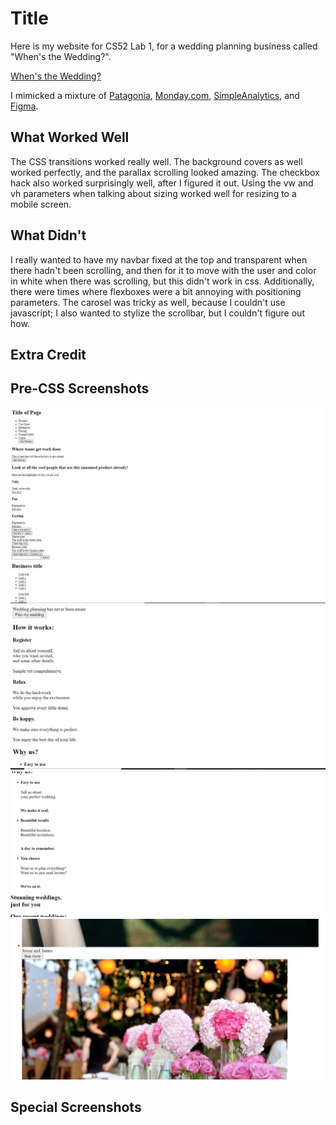 # Title

Here is my website for CS52 Lab 1, for a wedding planning business called "When's the Wedding?".

[When's the Wedding?](https://dartmouth-cs52-20x.github.io/lab1-landingpage-jordantsanz/)

I mimicked a mixture of [Patagonia](https://www.patagonia.com/home/), [Monday.com](https://monday.com/), [SimpleAnalytics](https://simpleanalytics.com/), and [Figma](https://www.figma.com/). 

## What Worked Well
The CSS transitions worked really well. The background covers as well worked perfectly, and the parallax scrolling looked amazing. The checkbox hack also worked surprisingly well, after I figured it out. Using the vw and vh parameters when talking about sizing worked well for resizing to a mobile screen.

## What Didn't
I really wanted to have my navbar fixed at the top and transparent when there hadn't been scrolling, and then for it to move with the user and color in white when there was scrolling, but this didn't work in css. Additionally, there were times where flexboxes were a bit annoying with positioning parameters. The carosel was tricky as well, because I couldn't use javascript; I also wanted to stylize the scrollbar, but I couldn't figure out how. 

## Extra Credit

## Pre-CSS Screenshots

![image of pre-css](images/preCssScreengrab.jpg)
![image of pre-css](images/preCss2.jpg)
![image of pre-css](images/preCss3.jpg)
![image of pre-css](images/preCss4.jpg)

## Special Screenshots

